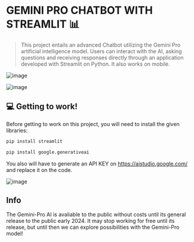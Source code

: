 # GEMINI PRO CHATBOT WITH STREAMLIT 📊

> This project entails an advanced Chatbot utilizing the Gemini Pro artificial intelligence model. Users can interact with the AI, asking questions and receiving responses directly through an application developed with Streamlit on Python. It also works on mobile.

![image](https://github.com/luiza218/Gemini-Pro-Chatbot/assets/118932975/87c93b8b-05d5-4df3-80f3-58057af138d5)

![image](https://github.com/luiza218/Gemini-Pro-Chatbot/assets/118932975/0e934742-c4cc-4b68-81de-16af5303034d)

## 💻 Getting to work!

Before getting to work on this project, you will need to install the given libraries:
```bash
pip install streamlit
```

```bash
pip install google.generativeai
```

You also will have to generate an API KEY on https://aistudio.google.com/ and replace it on the code.


![image](https://github.com/luiza218/Gemini-Pro-Chatbot/assets/118932975/d45c4c5b-ab4b-4411-a956-3f5cfa50b8d3)


## Info

The Gemini-Pro AI is avaliable to the public without costs until its general release to the public early 2024. It may stop working for free until its release, but until then we can explore possibilities with the Gemini-Pro model!
